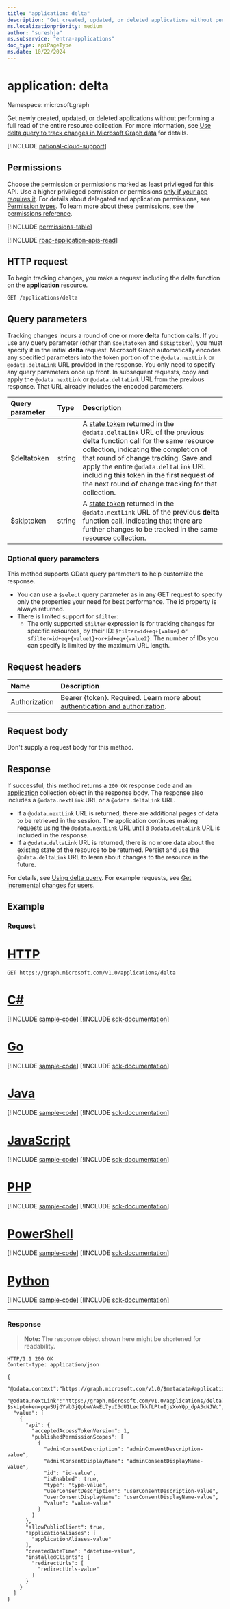 ```yaml
---
title: "application: delta"
description: "Get created, updated, or deleted applications without performing a full read of the entire resource collection."
ms.localizationpriority: medium
author: "sureshja"
ms.subservice: "entra-applications"
doc_type: apiPageType
ms.date: 10/22/2024
---
```


# application: delta

Namespace: microsoft.graph

Get newly created, updated, or deleted applications without performing a full read of the entire resource collection. For more information, see [Use delta query to track changes in Microsoft Graph data](/graph/delta-query-overview) for details.

[!INCLUDE [national-cloud-support](../../includes/all-clouds.md)]

## Permissions

Choose the permission or permissions marked as least privileged for this API. Use a higher privileged permission or permissions [only if your app requires it](/graph/permissions-overview#best-practices-for-using-microsoft-graph-permissions). For details about delegated and application permissions, see [Permission types](/graph/permissions-overview#permission-types). To learn more about these permissions, see the [permissions reference](/graph/permissions-reference).


<!-- { "blockType": "permissions", "name": "application_delta" } -->
[!INCLUDE [permissions-table](../includes/permissions/application-delta-permissions.md)]

[!INCLUDE [rbac-application-apis-read](../includes/rbac-for-apis/rbac-application-apis-read.md)]

## HTTP request

To begin tracking changes, you make a request including the delta function on the **application** resource. 

<!-- { "blockType": "ignored" } -->
```http
GET /applications/delta
```

## Query parameters

Tracking changes incurs a round of one or more **delta** function calls. If you use any query parameter 
(other than `$deltatoken` and `$skiptoken`), you must specify 
it in the initial **delta** request. Microsoft Graph automatically encodes any specified parameters 
into the token portion of the `@odata.nextLink` or `@odata.deltaLink` URL provided in the response. 
You only need to specify any query parameters once up front. 
In subsequent requests, copy and apply the `@odata.nextLink` or `@odata.deltaLink` URL from the previous response. That URL already 
includes the encoded parameters.

| Query parameter       | Type    |Description|
|:---------------|:--------|:----------|
| $deltatoken | string | A [state token](/graph/delta-query-overview) returned in the `@odata.deltaLink` URL of the previous **delta** function call for the same resource collection, indicating the completion of that round of change tracking. Save and apply the entire `@odata.deltaLink` URL including this token in the first request of the next round of change tracking for that collection.|
| $skiptoken | string | A [state token](/graph/delta-query-overview) returned in the `@odata.nextLink` URL of the previous **delta** function call, indicating that there are further changes to be tracked in the same resource collection. |

### Optional query parameters

This method supports OData query parameters to help customize the response.

- You can use a `$select` query parameter as in any GET request to specify only the properties your need for best performance. The **id** property is always returned.
- There is limited support for `$filter`:
  * The only supported `$filter` expression is for tracking changes for specific resources, by their ID:  `$filter=id+eq+{value}` or `$filter=id+eq+{value1}+or+id+eq+{value2}`. The number of IDs you can specify is limited by the maximum URL length.


## Request headers
| Name       | Description|
|:---------------|:----------|
|Authorization|Bearer {token}. Required. Learn more about [authentication and authorization](/graph/auth/auth-concepts).|

## Request body
Don't supply a request body for this method.

## Response

If successful, this method returns a `200 OK` response code and an [application](../resources/application.md) collection object in the response body. The response also includes a `@odata.nextLink` URL or a `@odata.deltaLink` URL.

- If a `@odata.nextLink` URL is returned, there are additional pages of data to be retrieved in the session. The application continues making requests using the `@odata.nextLink` URL until a `@odata.deltaLink` URL is included in the response.
- If a `@odata.deltaLink` URL is returned, there is no more data about the existing state of the resource to be returned. Persist and use the `@odata.deltaLink` URL to learn about changes to the resource in the future.

For details, see [Using delta query](/graph/delta-query-overview). For example requests, see [Get incremental changes for users](/graph/delta-query-users).

## Example
### Request


# [HTTP](#tab/http)
<!-- {
  "blockType": "request",
  "name": "application_delta"
}-->
```msgraph-interactive
GET https://graph.microsoft.com/v1.0/applications/delta
```

# [C#](#tab/csharp)
[!INCLUDE [sample-code](../includes/snippets/csharp/application-delta-csharp-snippets.md)]
[!INCLUDE [sdk-documentation](../includes/snippets/snippets-sdk-documentation-link.md)]

# [Go](#tab/go)
[!INCLUDE [sample-code](../includes/snippets/go/application-delta-go-snippets.md)]
[!INCLUDE [sdk-documentation](../includes/snippets/snippets-sdk-documentation-link.md)]

# [Java](#tab/java)
[!INCLUDE [sample-code](../includes/snippets/java/application-delta-java-snippets.md)]
[!INCLUDE [sdk-documentation](../includes/snippets/snippets-sdk-documentation-link.md)]

# [JavaScript](#tab/javascript)
[!INCLUDE [sample-code](../includes/snippets/javascript/application-delta-javascript-snippets.md)]
[!INCLUDE [sdk-documentation](../includes/snippets/snippets-sdk-documentation-link.md)]

# [PHP](#tab/php)
[!INCLUDE [sample-code](../includes/snippets/php/application-delta-php-snippets.md)]
[!INCLUDE [sdk-documentation](../includes/snippets/snippets-sdk-documentation-link.md)]

# [PowerShell](#tab/powershell)
[!INCLUDE [sample-code](../includes/snippets/powershell/application-delta-powershell-snippets.md)]
[!INCLUDE [sdk-documentation](../includes/snippets/snippets-sdk-documentation-link.md)]

# [Python](#tab/python)
[!INCLUDE [sample-code](../includes/snippets/python/application-delta-python-snippets.md)]
[!INCLUDE [sdk-documentation](../includes/snippets/snippets-sdk-documentation-link.md)]

---

### Response
>**Note:** The response object shown here might be shortened for readability.
<!-- { 
  "blockType": "response",
  "truncated": true,
  "@odata.type": "microsoft.graph.application",
  "isCollection": true 
} --> 
```http
HTTP/1.1 200 OK
Content-type: application/json

{
  "@odata.context":"https://graph.microsoft.com/v1.0/$metadata#applications",
  "@odata.nextLink":"https://graph.microsoft.com/v1.0/applications/delta?$skiptoken=pqwSUjGYvb3jQpbwVAwEL7yuI3dU1LecfkkfLPtnIjsXoYQp_dpA3cNJWc",
  "value": [
    {
      "api": {
        "acceptedAccessTokenVersion": 1,
        "publishedPermissionScopes": [
          {
            "adminConsentDescription": "adminConsentDescription-value",
            "adminConsentDisplayName": "adminConsentDisplayName-value",
            "id": "id-value",
            "isEnabled": true,
            "type": "type-value",
            "userConsentDescription": "userConsentDescription-value",
            "userConsentDisplayName": "userConsentDisplayName-value",
            "value": "value-value"
          }
        ]
      },
      "allowPublicClient": true,
      "applicationAliases": [
        "applicationAliases-value"
      ],
      "createdDateTime": "datetime-value",
      "installedClients": {
        "redirectUrls": [
          "redirectUrls-value"
        ]
      }
    }
  ]
}
```

<!-- uuid: 8fcb5dbc-d5aa-4681-8e31-b001d5168d79
2015-10-25 14:57:30 UTC -->
<!--
{
  "type": "#page.annotation",
  "description": "application: delta",
  "keywords": "",
  "section": "documentation",
  "tocPath": "",
  "suppressions": [
  ]
}
-->

